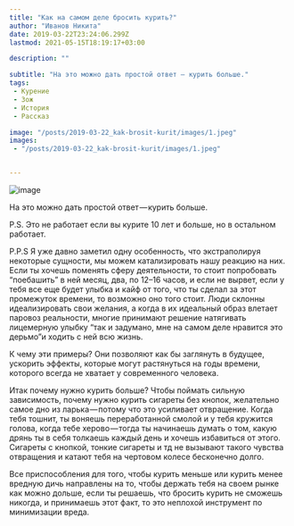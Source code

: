 ```yaml
---
title: "Как на самом деле бросить курить?"
author: "Иванов Никита"
date: 2019-03-22T23:24:06.299Z
lastmod: 2021-05-15T18:19:17+03:00

description: ""

subtitle: "На это можно дать простой ответ — курить больше."
tags:
 - Курение
 - Зож
 - История
 - Рассказ

image: "/posts/2019-03-22_kak-brosit-kurit/images/1.jpeg" 
images:
 - "/posts/2019-03-22_kak-brosit-kurit/images/1.jpeg"


---
```


![image](/posts/2019-03-22_kak-brosit-kurit/images/1.jpeg#layoutTextWidth)


На это можно дать простой ответ — курить больше.

P.S. Это не работает если вы курите 10 лет и больше, но в остальном работает.

P.P.S Я уже давно заметил одну особенность, что экстраполируя некоторые сущности, мы можем катализировать нашу реакцию на них. Если ты хочешь поменять сферу деятельности, то стоит попробовать “поебашить” в ней месяц, два, по 12–16 часов, и если не вырвет, если у тебя все еще будет улыбка и кайф от того, что ты сделал за этот промежуток времени, то возможно оно того стоит. Люди склонны идеализировать свои желания, а когда в их идеальный образ влетает паровоз реальности, многие принимают решение натягивать лицемерную улыбку “так и задумано, мне на самом деле нравится это дерьмо”и ходить с ней всю жизнь.

К чему эти примеры? Они позволяют как бы заглянуть в будущее, ускорить эффекты, которые могут растянуться на годы времени, которого всегда не хватает у современного человека.

Итак почему нужно курить больше? Чтобы поймать сильную зависимость, почему нужно курить сигареты без кнопок, желательно самое дно из ларька — потому что это усиливает отвращение. Когда тебя тошнит, ты воняешь переработанной смолой и у тебя кружится голова, когда тебе херово — тогда ты начинаешь думать о том, какую дрянь ты в себя толкаешь каждый день и хочешь избавиться от этого. Сигареты с кнопкой, тонкие сигареты и тд не вызывают такого чувства отвращения и катают тебя на чертовом колесе бесконечно долго.

Все приспособления для того, чтобы курить меньше или курить менее вредную дичь направлены на то, чтобы держать тебя на своем рынке как можно дольше, если ты решаешь, что бросить курить не сможешь никогда, и принимаешь этот факт, то это неплохой инструмент по минимизации вреда.
